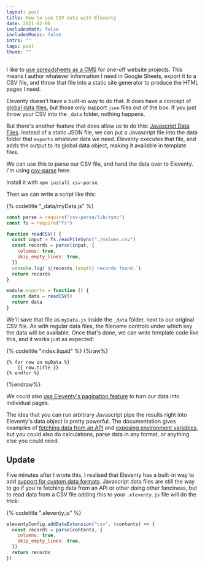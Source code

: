 ```yaml
---
layout: post
title: How to use CSV data with Eleventy
date: 2021-02-06
includesMath: false
includesMusic: false
intro: ""
tags: post
thumb: ""
---
```


I like to [use spreadsheets as a CMS](/work/digital-direction/) for one-off website projects. This means I author whatever information I need in Google Sheets, export it to a CSV file, and throw that file into a static site generator to produce the HTML pages I need.

Eleventy doesn't have a built-in way to do that. It does have a concept of [global data files](https://www.11ty.dev/docs/data-global/), but those only support `json` files out of the box. If you just throw your CSV into the `_data` folder, nothing happens.

But there's another feature that does allow us to do this: [Javascript Data Files](https://www.11ty.dev/docs/data-js/). Instead of a static JSON file, we can put a Javascript file into the data folder that `exports` whatever data we need. Eleventy executes that file, and adds the output to its global data object, making it available in template files.

We can use this to parse our CSV file, and hand the data over to Eleventy. I'm using [csv-parse](https://csv.js.org/parse/) here.

Install it with `npm install csv-parse`.

Then we can write a script like this:

{% codetitle "_data/myData.js" %}

```js
const parse = require("csv-parse/lib/sync")
const fs = require("fs")

function readCSV() {
  const input = fs.readFileSync("./values.csv")
  const records = parse(input, {
    columns: true,
    skip_empty_lines: true,
  })
  console.log(`${records.length} records found.`)
  return records
}

module.exports = function () {
  const data = readCSV()
  return data
}
```

We'll save that file as `myData.js` inside the `_data` folder, next to our original CSV file. As with regular data files, the filename controls under which key the data will be available. Once that's done, we can write template code like this, and it works just as expected:

{% codetitle "index.liquid" %}
{%raw%}

```liquid
{% for row in myData %}
    {{ row.title }}
{% endfor %}
```

{%endraw%}

We could also [use Eleventy's pagination feature](https://www.11ty.dev/docs/pages-from-data/) to turn our data into individual pages.

The idea that you can run arbitrary Javascript pipe the results right into Eleventy's data object is pretty powerful. The documentation gives examples of [fetching data from an API](https://www.11ty.dev/docs/data-js/#example-using-graphql) and [exposing environment variables](https://www.11ty.dev/docs/data-js/#example-exposing-environment-variables), but you could also do calculations, parse data in any format, or anything else you could need.

## Update

Five minutes after I wrote this, I realised that Eleventy has a built-in way to add [support for custom data formats](https://www.11ty.dev/docs/data-custom/). Javascript data files are still the way to go if you're fetching data from an API or other doing other fanciness, but to read data from a CSV file adding this to your `.eleventy.js` file will do the trick:

{% codetitle ".eleventy.js" %}

```js
eleventyConfig.addDataExtension("csv", (contents) => {
  const records = parse(contents, {
    columns: true,
    skip_empty_lines: true,
  })
  return records
})
```
